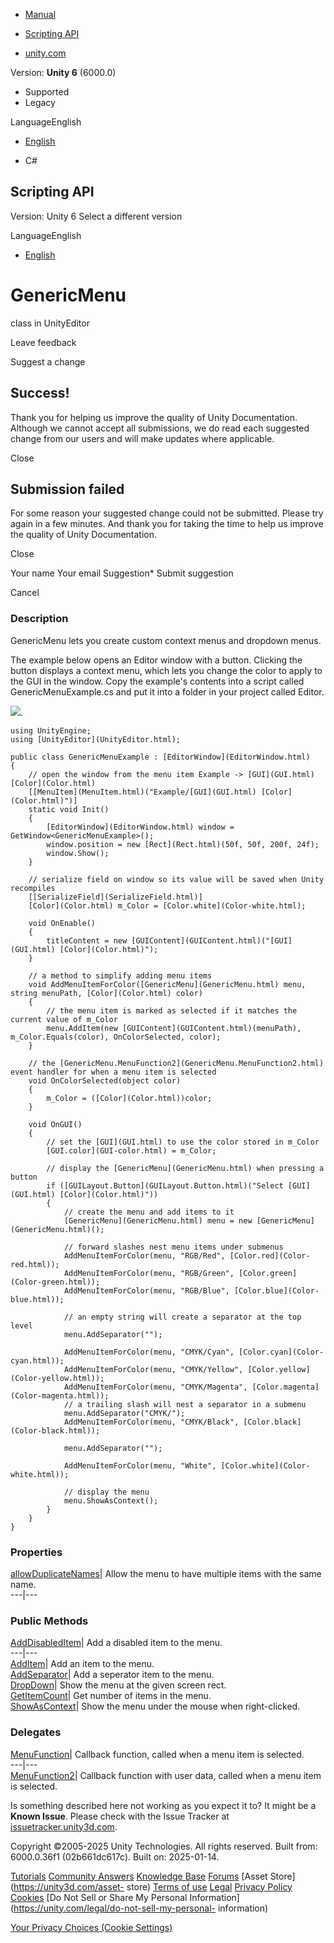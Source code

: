 [ ]()

  * [Manual](../Manual/index.html)
  * [Scripting API](../ScriptReference/index.html)

  * [unity.com](https://unity.com/)

Version: **Unity 6** (6000.0)

  * Supported
  * Legacy

LanguageEnglish

  * [English]()

  * C#

[ ](https://docs.unity3d.com)

## Scripting API

Version: Unity 6 Select a different version

LanguageEnglish

  * [English]()

# GenericMenu

class in UnityEditor

Leave feedback

Suggest a change

## Success!

Thank you for helping us improve the quality of Unity Documentation. Although
we cannot accept all submissions, we do read each suggested change from our
users and will make updates where applicable.

Close

## Submission failed

For some reason your suggested change could not be submitted. Please <a>try
again</a> in a few minutes. And thank you for taking the time to help us
improve the quality of Unity Documentation.

Close

Your name Your email Suggestion* Submit suggestion

Cancel

[ ]()

### Description

GenericMenu lets you create custom context menus and dropdown menus.

The example below opens an Editor window with a button. Clicking the button
displays a context menu, which lets you change the color to apply to the GUI
in the window. Copy the example's contents into a script called
GenericMenuExample.cs and put it into a folder in your project called Editor.  
  
![](../StaticFiles/ScriptRefImages/GenericMenu.png).

    
    
    using UnityEngine;
    using [UnityEditor](UnityEditor.html);  
      
    public class GenericMenuExample : [EditorWindow](EditorWindow.html)
    {
        // open the window from the menu item Example -> [GUI](GUI.html) [Color](Color.html)
        [[MenuItem](MenuItem.html)("Example/[GUI](GUI.html) [Color](Color.html)")]
        static void Init()
        {
            [EditorWindow](EditorWindow.html) window = GetWindow<GenericMenuExample>();
            window.position = new [Rect](Rect.html)(50f, 50f, 200f, 24f);
            window.Show();
        }  
      
        // serialize field on window so its value will be saved when Unity recompiles
        [[SerializeField](SerializeField.html)]
        [Color](Color.html) m_Color = [Color.white](Color-white.html);  
      
        void OnEnable()
        {
            titleContent = new [GUIContent](GUIContent.html)("[GUI](GUI.html) [Color](Color.html)");
        }  
      
        // a method to simplify adding menu items
        void AddMenuItemForColor([GenericMenu](GenericMenu.html) menu, string menuPath, [Color](Color.html) color)
        {
            // the menu item is marked as selected if it matches the current value of m_Color
            menu.AddItem(new [GUIContent](GUIContent.html)(menuPath), m_Color.Equals(color), OnColorSelected, color);
        }  
      
        // the [GenericMenu.MenuFunction2](GenericMenu.MenuFunction2.html) event handler for when a menu item is selected
        void OnColorSelected(object color)
        {
            m_Color = ([Color](Color.html))color;
        }  
      
        void OnGUI()
        {
            // set the [GUI](GUI.html) to use the color stored in m_Color
            [GUI.color](GUI-color.html) = m_Color;  
      
            // display the [GenericMenu](GenericMenu.html) when pressing a button
            if ([GUILayout.Button](GUILayout.Button.html)("Select [GUI](GUI.html) [Color](Color.html)"))
            {
                // create the menu and add items to it
                [GenericMenu](GenericMenu.html) menu = new [GenericMenu](GenericMenu.html)();  
      
                // forward slashes nest menu items under submenus
                AddMenuItemForColor(menu, "RGB/Red", [Color.red](Color-red.html));
                AddMenuItemForColor(menu, "RGB/Green", [Color.green](Color-green.html));
                AddMenuItemForColor(menu, "RGB/Blue", [Color.blue](Color-blue.html));  
      
                // an empty string will create a separator at the top level
                menu.AddSeparator("");  
      
                AddMenuItemForColor(menu, "CMYK/Cyan", [Color.cyan](Color-cyan.html));
                AddMenuItemForColor(menu, "CMYK/Yellow", [Color.yellow](Color-yellow.html));
                AddMenuItemForColor(menu, "CMYK/Magenta", [Color.magenta](Color-magenta.html));
                // a trailing slash will nest a separator in a submenu
                menu.AddSeparator("CMYK/");
                AddMenuItemForColor(menu, "CMYK/Black", [Color.black](Color-black.html));  
      
                menu.AddSeparator("");  
      
                AddMenuItemForColor(menu, "White", [Color.white](Color-white.html));  
      
                // display the menu
                menu.ShowAsContext();
            }
        }
    }
    

### Properties

[allowDuplicateNames](GenericMenu-allowDuplicateNames.html)| Allow the menu to
have multiple items with the same name.  
---|---  
  
### Public Methods

[AddDisabledItem](GenericMenu.AddDisabledItem.html)| Add a disabled item to
the menu.  
---|---  
[AddItem](GenericMenu.AddItem.html)| Add an item to the menu.  
[AddSeparator](GenericMenu.AddSeparator.html)| Add a seperator item to the
menu.  
[DropDown](GenericMenu.DropDown.html)| Show the menu at the given screen rect.  
[GetItemCount](GenericMenu.GetItemCount.html)| Get number of items in the
menu.  
[ShowAsContext](GenericMenu.ShowAsContext.html)| Show the menu under the mouse
when right-clicked.  
  
### Delegates

[MenuFunction](GenericMenu.MenuFunction.html)| Callback function, called when
a menu item is selected.  
---|---  
[MenuFunction2](GenericMenu.MenuFunction2.html)| Callback function with user
data, called when a menu item is selected.  
  
Is something described here not working as you expect it to? It might be a
**Known Issue**. Please check with the Issue Tracker at
[issuetracker.unity3d.com](https://issuetracker.unity3d.com).

Copyright ©2005-2025 Unity Technologies. All rights reserved. Built from:
6000.0.36f1 (02b661dc617c). Built on: 2025-01-14.

[Tutorials](https://unity3d.com/learn) [Community
Answers](https://answers.unity3d.com) [Knowledge
Base](https://support.unity3d.com/hc/en-us)
[Forums](https://forum.unity3d.com) [Asset Store](https://unity3d.com/asset-
store) [Terms of use](https://docs.unity3d.com/Manual/TermsOfUse.html)
[Legal](https://unity.com/legal) [Privacy
Policy](https://unity.com/legal/privacy-policy)
[Cookies](https://unity.com/legal/cookie-policy) [Do Not Sell or Share My
Personal Information](https://unity.com/legal/do-not-sell-my-personal-
information)

[Your Privacy Choices (Cookie Settings)](javascript:void\(0\);)

